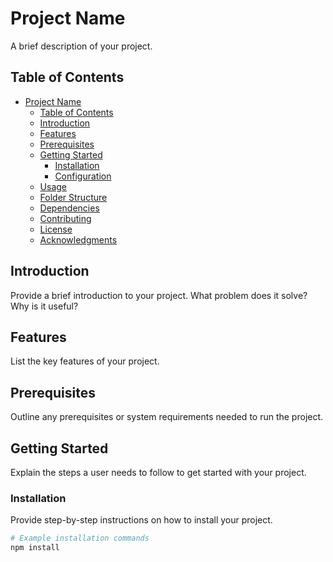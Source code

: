 # Project Name

A brief description of your project.

## Table of Contents

- [Project Name](#project-name)
  - [Table of Contents](#table-of-contents)
  - [Introduction](#introduction)
  - [Features](#features)
  - [Prerequisites](#prerequisites)
  - [Getting Started](#getting-started)
    - [Installation](#installation)
    - [Configuration](#configuration)
  - [Usage](#usage)
  - [Folder Structure](#folder-structure)
  - [Dependencies](#dependencies)
  - [Contributing](#contributing)
  - [License](#license)
  - [Acknowledgments](#acknowledgments)

## Introduction

Provide a brief introduction to your project. What problem does it solve? Why is it useful?

## Features

List the key features of your project.

## Prerequisites

Outline any prerequisites or system requirements needed to run the project.

## Getting Started

Explain the steps a user needs to follow to get started with your project.

### Installation

Provide step-by-step instructions on how to install your project.

```bash
# Example installation commands
npm install
```
